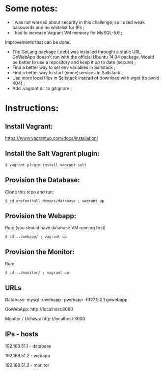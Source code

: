 # Some notes:

- I was not worried about security in this challenge, so I used weak passwords and no whitelist for IPs ;
- I had to increase Vagrant VM memory for MySQL-5.6 ;


Improvements that can be done:

- The GoLang package (.deb) was installed throught a static URL, GoWebApp doesn't run with the official Ubuntu 14.04 package. Would be better to use a repository and keep it up to date (secure) ;
- Find a better way to set env variables in Saltstack ;
- Find a better way to start (some)services in Saltstack ;
- Use more local files in Saltstack instead of download with wget (to avoid 404) ;
- Add .vagrant dir to gitignore ;


# Instructions:

## Install Vagrant: 
https://www.vagrantup.com/docs/installation/


## Install the Salt Vagrant plugin:  
~~~
$ vagrant plugin install vagrant-salt
~~~


## Provision the Database: 
Clone this repo and run: 
~~~
$ cd onefootball-devops/database ; vagrant up
~~~


## Provision the Webapp:
Run: (you should have database VM running first)
~~~
$ cd ../webapp/ ; vagrant up 
~~~


## Provision the Monitor:
Run: 
~~~
$ cd ../monitor/ ; vagrant up
~~~


## URLs
Database: mysql -uwebapp -pwebapp -h127.0.0.1 gowebapp

GoWebApp: http://localhost:8080

Monitor / Uchiwa: http://localhost:3000


## IPs - hosts 
192.168.51.1 - database

192.168.51.2 - webapp

192.168.51.3 - monitor

